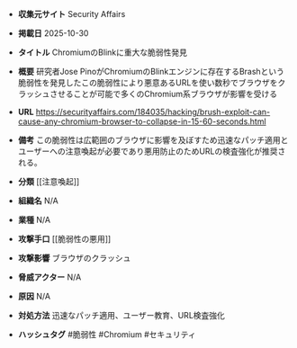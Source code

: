 - **収集元サイト**
Security Affairs

- **掲載日**
2025-10-30

- **タイトル**
ChromiumのBlinkに重大な脆弱性発見

- **概要**
研究者Jose PinoがChromiumのBlinkエンジンに存在するBrashという脆弱性を発見したこの脆弱性により悪意あるURLを使い数秒でブラウザをクラッシュさせることが可能で多くのChromium系ブラウザが影響を受ける

- **URL**
https://securityaffairs.com/184035/hacking/brush-exploit-can-cause-any-chromium-browser-to-collapse-in-15-60-seconds.html

- **備考**
この脆弱性は広範囲のブラウザに影響を及ぼすため迅速なパッチ適用とユーザーへの注意喚起が必要であり悪用防止のためURLの検査強化が推奨される。

- **分類**
[[注意喚起]]

- **組織名**
N/A

- **業種**
N/A

- **攻撃手口**
[[脆弱性の悪用]]

- **攻撃影響**
ブラウザのクラッシュ

- **脅威アクター**
N/A

- **原因**
N/A

- **対処方法**
迅速なパッチ適用、ユーザー教育、URL検査強化

- **ハッシュタグ**
#脆弱性 #Chromium #セキュリティ
